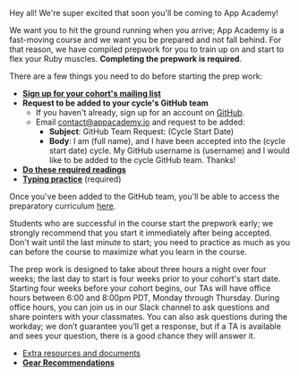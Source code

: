 Hey all! We're super excited that soon you'll be coming to App
Academy!

We want you to hit the ground running when you arrive; App Academy is
a fast-moving course and we want you be prepared and not fall
behind. For that reason, we have compiled prepwork for you to train up
on and start to flex your Ruby muscles. **Completing the prepwork is
required**.

There are a few things you need to do before starting the prep work:

* **[Sign up for your cohort's mailing list][mailing-signup]**
* **Request to be added to your cycle's GitHub team**
    * If you haven't already, sign up for an account on [GitHub][github].
    * Email contact@appacademy.io and request to be added:
        * **Subject**: GitHub Team Request: (Cycle Start Date)
        * **Body**: I am (full name), and I have been accepted into the
          (cycle start date) cycle. My GitHub username is (username) and
          I would like to be added to the cycle GitHub team. Thanks!
* **[Do these required readings][pre-course-readings]**
* **[Typing practice][typing-practice]** (required)

Once you've been added to the GitHub team, you'll be able to access the
preparatory curriculum [here][appacademy-prep].

Students who are successful in the course start the prepwork early; we
strongly recommend that you start it immediately after being accepted.
Don't wait until the last minute to start; you need to practice as much
as you can before the course to maximize what you learn in the course.

The prep work is designed to take about three hours a night over four
weeks; the last day to start is four weeks prior to your cohort's start
date. Starting four weeks before your cohort begins, our TAs will have
office hours between 6:00 and 8:00pm PDT, Monday through Thursday.
During office hours, you can join us in our Slack channel to ask
questions and share pointers with your classmates. You can also ask
questions during the workday; we don’t guarantee you’ll get a response,
but if a TA is available and sees your question, there is a good chance
they will answer it.

* [Extra resources and documents][extra-resources]
* **[Gear Recommendations][gear]**

[appacademy-prep]: https://github.com/appacademy/appacademy-prep
[extra-resources]: ./extra-resources
[gear]: ./gear
[github]: https://github.com
[mailing-signup]: ./mailing-signup
[pre-course-readings]: ./readings
[typing-practice]: ./typing
